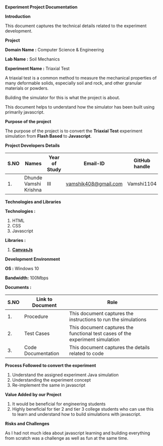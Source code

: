 **Experiment Project Documentation**

**Introduction**

This  document captures the technical details related to the experiment development.

**Project**

**Domain Name :** Computer Science &amp; Engineering

**Lab Name :**  Soil Mechanics

**Experiment Name :** Triaxial Test

A triaxial test is a common method to measure the mechanical properties of many deformable solids, especially soil and rock, and other granular materials or powders.

Building the simulator for this  is what the project is about.

This document helps to understand how the simulator has been built using primarily javascript.



**Purpose of the project**

The purpose of the project is to convert the **Triaxial Test** experiment simulation from **Flash Based** to **Javascript**.





**Project Developers Details**

| **S.NO** | **Names** | **Year of Study** | **Email-ID** | **GitHub handle** |
| --- | --- | --- | --- | --- |
| 1. | Dhunde Vamshi Krishna | III | vamshik408@gmail.com | Vamshi1104 |

**Technologies and Libraries**

**Technologies :**

1. HTML
2. CSS
3. Javascript

**Libraries :**

1. [**CanvasJs**](https://canvasjs.com/)

**Development Environment**

**OS :** Windows 10

**Bandwidth:** 100Mbps

**Documents :**

| **S.NO** | **Link to Document** | **Role** |
| --- | --- | --- |
| 1. | Procedure | This document captures the instructions to run the simulations |
| 2. | Test Cases | This document captures the functional test cases of the experiment simulation |
| 3. | Code Documentation | This document captures the  details related to code |





**Process Followed to convert the experiment**

1. Understand the assigned experiment Java simulation
2. Understanding the experiment concept
3. Re-implement the same in javascript

**Value Added by our Project**

1. It would be beneficial for engineering students
2. Highly beneficial for tier 2 and tier 3 college students who can use this to learn and understand how to build simulations with javascript.

**Risks and Challenges**

As I had not much idea about javascript learning and building everything from scratch was a challenge as well as fun at the same time.
